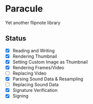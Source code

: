 # Paracule

Yet another flipnote library

## Status
- [x] Reading and Writing
- [x] Rendering Thumbnail
- [x] Setting Custom Image as Thumbnail 
- [x] Rendering Frames/Video
- [ ] Replacing Video
- [x] Parsing Sound Data & Resampling
- [ ] Replacing Sound Data 
- [x] Signature Verification
- [x] Signing